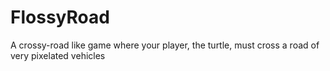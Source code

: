 # FlossyRoad
A crossy-road like game where your player, the turtle, must cross a road of very pixelated vehicles
